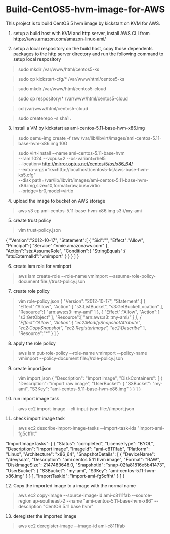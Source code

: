 # Build-CentOS5-hvm-image-for-AWS

This project is to build CentOS 5 hvm image by kickstart on KVM for AWS.

1. setup a build host with KVM and http server, install AWS CLI from
 https://aws.amazon.com/amazon-linux-ami/

2. setup a local respository on the build host, copy those dependents packages to the http server directory and run the following command to setup local respository

>sudo mkdir /var/www/html/centos5-ks

>sudo cp kickstart-cfg/* /var/www/html/centos5-ks

>sudo mkdir /var/www/html/centos5-cloud

>sudo cp respository/* /var/www/html/centos5-cloud

>cd /var/www/html/centos5-cloud

>sudo createrepo -s sha1 .

3. install a VM by kickstart as ami-centos-5.11-base-hvm-x86.img

>sudo qemu-img create -f raw /var/lib/libvirt/images/ami-centos-5.11-base-hvm-x86.img 10G

>sudo virt-install --name ami-centos-5.11-base-hvm \
     --ram 1024 --vcpus=2 --os-variant=rhel5 \
     --location=http://mirror.optus.net/centos/5/os/x86_64/  \
     --extra-args="ks=http://localhost/centos5-ks/aws-base-hvm-ks5.cfg" \
     --disk path=/var/lib/libvirt/images/ami-centos-5.11-base-hvm-x86.img,size=10,format=raw,bus=virtio \
     --bridge=br0,model=virtio

4. upload the image to bucket on AWS storage 
>aws s3 cp ami-centos-5.11-base-hvm-x86.img s3://my-ami

5. create trust policy
>vim trust-policy.json

{
   "Version":"2012-10-17",
   "Statement":[
      {
         "Sid":"",
         "Effect":"Allow",
         "Principal":{
            "Service":"vmie.amazonaws.com"
         },
         "Action":"sts:AssumeRole",
         "Condition":{
            "StringEquals":{
               "sts:ExternalId":"vmimport"
            }
         }
      }
   ]
}

6. create iam role for vminport 
>aws iam create-role --role-name vmimport --assume-role-policy-document file://trust-policy.json

7. create role policy
>vim role-policy.json
{
   "Version":"2012-10-17",
   "Statement":[
      {
         "Effect":"Allow",
         "Action":[
            "s3:ListBucket",
            "s3:GetBucketLocation"
         ],
         "Resource":[
            "arn:aws:s3:::my-ami"
         ]
      },
      {
         "Effect":"Allow",
         "Action":[
            "s3:GetObject"
         ],
         "Resource":[
            "arn:aws:s3:::my-ami/*"
         ]
      },
      {
         "Effect":"Allow",
         "Action":[
            "ec2:ModifySnapshotAttribute",
            "ec2:CopySnapshot",
            "ec2:RegisterImage",
            "ec2:Describe*"
         ],
         "Resource":"*"
      }
   ]
}

8. apply the role policy

>aws iam put-role-policy --role-name vmimport --policy-name vmimport --policy-document file://role-policy.json 

9. create import.json

>vim import.json
{
    "Description": "Import image",
    "DiskContainers": [
        {
            "Description": "import raw image",
            "UserBucket": {
                "S3Bucket": "my-ami",
                "S3Key": "ami-centos-5.11-base-hvm-x86.img"
            }
        }
    ]
}

10. run import image task 
>aws ec2 import-image --cli-input-json file://import.json

11. check import image task
>aws ec2 describe-import-image-tasks --import-task-ids "import-ami-fg5cffht"

"ImportImageTasks": [
        {
            "Status": "completed", 
            "LicenseType": "BYOL", 
            "Description": "Import image", 
            "ImageId": "ami-c8111fab", 
            "Platform": "Linux", 
            "Architecture": "x86_64", 
            "SnapshotDetails": [
                {
                    "DeviceName": "/dev/sda1", 
                    "Description": "ami centos 5.11 hvm image", 
                    "Format": "RAW", 
                    "DiskImageSize": 2147483648.0, 
                    "SnapshotId": "snap-02fa81816e5b41473", 
                    "UserBucket": {
                        "S3Bucket": "my-ami", 
                        "S3Key": "ami-centos-5.11-hvm-x86.img"
                    }
                }
            ], 
            "ImportTaskId": "import-ami-fg5cffht"
        }
    ]
}


12. Copy the imported image to a image with the normal name
>aws ec2 copy-image --source-image-id ami-c8111fab --source-region ap-southeast-2 --name "ami-centos-5.11-base-hvm-x86" --description "CentOS 5.11 base hvm"

13. deregister the imported image
>aws ec2 deregister-image --image-id ami-c8111fab
